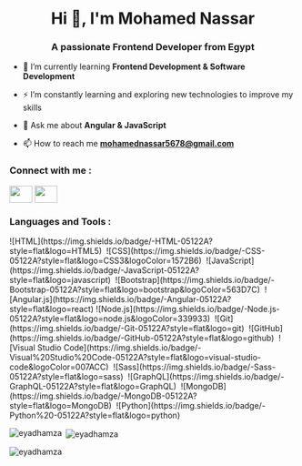 <h1 align="center">Hi 👋, I'm Mohamed Nassar </h1>
<h3 align="center">A passionate Frontend Developer from Egypt</h3>

- 🌱 I’m currently learning **Frontend Development & Software Development**
  
- ⚡ I’m constantly learning and exploring new technologies to improve my skills

- 💬 Ask me about **Angular & JavaScript**

- 📫 How to reach me **mohamednassar5678@gmail.com**

<h3 align="left">Connect with me : </h3>
<p align="left">
  
<a href="https://www.linkedin.com/in/mohamed-nassar-21312320b" target="blank"><img align="center" src="https://raw.githubusercontent.com/rahuldkjain/github-profile-readme-generator/master/src/images/icons/Social/linked-in-alt.svg"  height="30" width="40" /></a>
<a href="https://t.me/MohamedNassar14" target="blank"><img align="center" src="https://raw.githubusercontent.com/rahuldkjain/github-profile-readme-generator/master/src/images/icons/Social/telegram.svg"  height="30" width="40" /></a>
</p> 

<h3 align="left">Languages and Tools : </h3> 
![HTML](https://img.shields.io/badge/-HTML-05122A?style=flat&logo=HTML5)&nbsp;
![CSS](https://img.shields.io/badge/-CSS-05122A?style=flat&logo=CSS3&logoColor=1572B6)&nbsp;
![JavaScript](https://img.shields.io/badge/-JavaScript-05122A?style=flat&logo=javascript)&nbsp;
![Bootstrap](https://img.shields.io/badge/-Bootstrap-05122A?style=flat&logo=bootstrap&logoColor=563D7C)&nbsp;
![Angular.js](https://img.shields.io/badge/-Angular-05122A?style=flat&logo=react)
![Node.js](https://img.shields.io/badge/-Node.js-05122A?style=flat&logo=node.js&logoColor=339933)&nbsp;
![Git](https://img.shields.io/badge/-Git-05122A?style=flat&logo=git)&nbsp;
![GitHub](https://img.shields.io/badge/-GitHub-05122A?style=flat&logo=github)&nbsp;
![Visual Studio Code](https://img.shields.io/badge/-Visual%20Studio%20Code-05122A?style=flat&logo=visual-studio-code&logoColor=007ACC)&nbsp;
![Sass](https://img.shields.io/badge/-Sass-05122A?style=flat&logo=sass)&nbsp;
![GraphQL](https://img.shields.io/badge/-GraphQL-05122A?style=flat&logo=GraphQL)&nbsp;
![MongoDB](https://img.shields.io/badge/-MongoDB-05122A?style=flat&logo=MongoDB)&nbsp;
![Python](https://img.shields.io/badge/-Python%20-05122A?style=flat&logo=python)&nbsp;

<p><img align="left" src="https://github-readme-stats.vercel.app/api/top-langs?username=eyadhamza&show_icons=true&locale=en&layout=compact" alt="eyadhamza" /></p>

<p>&nbsp;<img align="center" src="https://github-readme-stats.vercel.app/api?username=eyadhamza&show_icons=true&locale=en" alt="eyadhamza" /></p>

<p><img align="center" src="https://github-readme-streak-stats.herokuapp.com/?user=eyadhamza&" alt="eyadhamza" /></p>
